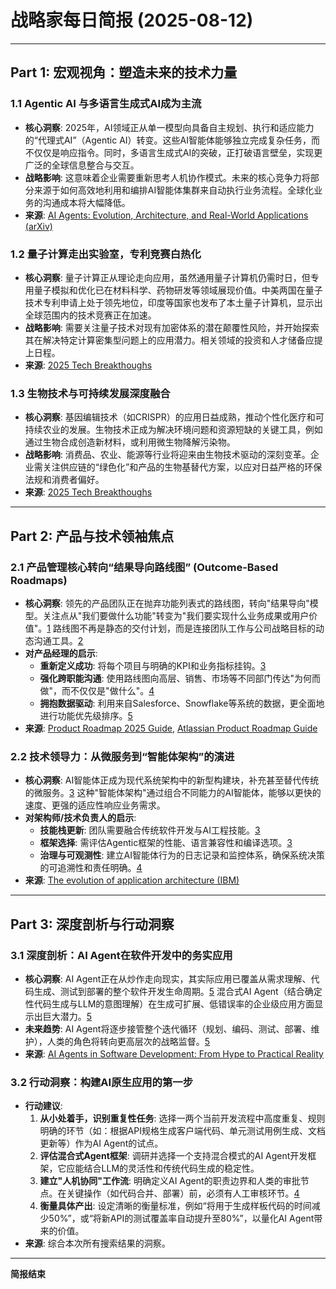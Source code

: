 # 战略家每日简报 (2025-08-12)

---

## Part 1: 宏观视角：塑造未来的技术力量

### 1.1 **Agentic AI 与多语言生成式AI成为主流**
- **核心洞察**: 2025年，AI领域正从单一模型向具备自主规划、执行和适应能力的“代理式AI”（Agentic AI）转变。这些AI智能体能够独立完成复杂任务，而不仅仅是响应指令。同时，多语言生成式AI的突破，正打破语言壁垒，实现更广泛的全球信息整合与交互。
- **战略影响**: 这意味着企业需要重新思考人机协作模式。未来的核心竞争力将部分来源于如何高效地利用和编排AI智能体集群来自动执行业务流程。全球化业务的沟通成本将大幅降低。
- **来源**: [AI Agents: Evolution, Architecture, and Real-World Applications (arXiv)](https://arxiv.org/html/2503.12687v1)

### 1.2 **量子计算走出实验室，专利竞赛白热化**
- **核心洞察**: 量子计算正从理论走向应用，虽然通用量子计算机仍需时日，但专用量子模拟和优化已在材料科学、药物研发等领域展现价值。中美两国在量子技术专利申请上处于领先地位，印度等国家也发布了本土量子计算机，显示出全球范围内的技术竞赛正在加速。
- **战略影响**: 需要关注量子技术对现有加密体系的潜在颠覆性风险，并开始探索其在解决特定计算密集型问题上的应用潜力。相关领域的投资和人才储备应提上日程。
- **来源**: [2025 Tech Breakthoughs](https://www.google.com/search?q=2025+tech+breakthroughs)

### 1.3 **生物技术与可持续发展深度融合**
- **核心洞察**: 基因编辑技术（如CRISPR）的应用日益成熟，推动个性化医疗和可持续农业的发展。生物技术正成为解决环境问题和资源短缺的关键工具，例如通过生物合成创造新材料，或利用微生物降解污染物。
- **战略影响**: 消费品、农业、能源等行业将迎来由生物技术驱动的深刻变革。企业需关注供应链的“绿色化”和产品的生物基替代方案，以应对日益严格的环保法规和消费者偏好。
- **来源**: [2025 Tech Breakthoughs](https://www.google.com/search?q=2025+tech+breakthroughs)

---

## Part 2: 产品与技术领袖焦点

### 2.1 **产品管理核心转向“结果导向路线图” (Outcome-Based Roadmaps)**
- **核心洞察**: 领先的产品团队正在抛弃功能列表式的路线图，转向"结果导向"模型。关注点从"我们要做什么功能"转变为"我们要实现什么业务成果或用户价值"。[1](https://productschool.com/blog/product-strategy/what-is-a-product-roadmap) 路线图不再是静态的交付计划，而是连接团队工作与公司战略目标的动态沟通工具。[2](https://www.atlassian.com/agile/product-management/product-roadmaps)
- **对产品经理的启示**:
    - **重新定义成功**: 将每个项目与明确的KPI和业务指标挂钩。[3](https://www.productplan.com/learn/what-is-a-product-roadmap/)
    - **强化跨职能沟通**: 使用路线图向高层、销售、市场等不同部门传达"为何而做"，而不仅仅是"做什么"。[4](https://www.netguru.com/blog/a-guide-to-product-roadmaps)
    - **拥抱数据驱动**: 利用来自Salesforce、Snowflake等系统的数据，更全面地进行功能优先级排序。[5](https://www.airtable.com/articles/product-management-trends)
- **来源**: [Product Roadmap 2025 Guide](https://productschool.com/blog/product-strategy/what-is-a-product-roadmap), [Atlassian Product Roadmap Guide](https://www.atlassian.com/agile/product-management/product-roadmaps)

### 2.2 **技术领导力：从微服务到“智能体架构”的演进**
- **核心洞察**: AI智能体正成为现代系统架构中的新型构建块，补充甚至替代传统的微服务。[3](https://www.ibm.com/think/insights/evolution-application-architecture) 这种"智能体架构"通过组合不同能力的AI智能体，能够以更快的速度、更强的适应性响应业务需求。
- **对架构师/技术负责人的启示**:
    - **技能栈更新**: 团队需要融合传统软件开发与AI工程技能。[3](https://www.ibm.com/think/insights/evolution-application-architecture)
    - **框架选择**: 需评估Agentic框架的性能、语言兼容性和编译选项。[3](https://www.ibm.com/think/insights/evolution-application-architecture)
    - **治理与可观测性**: 建立AI智能体行为的日志记录和监控体系，确保系统决策的可追溯性和责任明确。[4](https://www.ibm.com/think/topics/ai-agents)
- **来源**: [The evolution of application architecture (IBM)](https://www.ibm.com/think/insights/evolution-application-architecture)

---

## Part 3: 深度剖析与行动洞察

### 3.1 **深度剖析：AI Agent在软件开发中的务实应用**
- **核心洞察**: AI Agent正在从炒作走向现实，其实际应用已覆盖从需求理解、代码生成、测试到部署的整个软件开发生命周期。[5](https://flatlogic-manager.medium.com/ai-agents-in-software-development-from-hype-to-practical-reality-fb8502406427) 混合式AI Agent（结合确定性代码生成与LLM的意图理解）在生成可扩展、低错误率的企业级应用方面显示出巨大潜力。[5](https://flatlogic-manager.medium.com/ai-agents-in-software-development-from-hype-to-practical-reality-fb8502406427)
- **未来趋势**: AI Agent将逐步接管整个迭代循环（规划、编码、测试、部署、维护），人类的角色将转向更高层次的战略监督。[5](https://flatlogic-manager.medium.com/ai-agents-in-software-development-from-hype-to-practical-reality-fb8502406427)
- **来源**: [AI Agents in Software Development: From Hype to Practical Reality](https://flatlogic-manager.medium.com/ai-agents-in-software-development-from-hype-to-practical-reality-fb8502406427)

### 3.2 **行动洞察：构建AI原生应用的第一步**
- **行动建议**:
    1.  **从小处着手，识别重复性任务**: 选择一两个当前开发流程中高度重复、规则明确的环节（如：根据API规格生成客户端代码、单元测试用例生成、文档更新等）作为AI Agent的试点。
    2.  **评估混合式Agent框架**: 调研并选择一个支持混合模式的AI Agent开发框架，它应能结合LLM的灵活性和传统代码生成的稳定性。
    3.  **建立"人机协同"工作流**: 明确定义AI Agent的职责边界和人类的审批节点。在关键操作（如代码合并、部署）前，必须有人工审核环节。[4](https://www.ibm.com/think/topics/ai-agents)
    4.  **衡量具体产出**: 设定清晰的衡量标准，例如“将用于生成样板代码的时间减少50%”，或“将新API的测试覆盖率自动提升至80%”，以量化AI Agent带来的价值。
- **来源**: 综合本次所有搜索结果的洞察。

---
**简报结束**